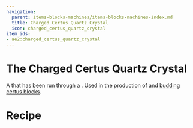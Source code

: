 ```yaml
---
navigation:
  parent: items-blocks-machines/items-blocks-machines-index.md
  title: Charged Certus Quartz Crystal
  icon: charged_certus_quartz_crystal
item_ids:
- ae2:charged_certus_quartz_crystal
---
```


# The Charged Certus Quartz Crystal

<ItemImage id="charged_certus_quartz_crystal" scale="4" />

A <ItemLink id="certus_quartz_crystal" /> that has been run through a <ItemLink id="charger" />. Used in the production of
<ItemLink id="fluix_crystal" /> and [budding certus blocks](../items-blocks-machines/budding_certus.md).

# Recipe

<RecipeFor id="charged_certus_quartz_crystal" />

